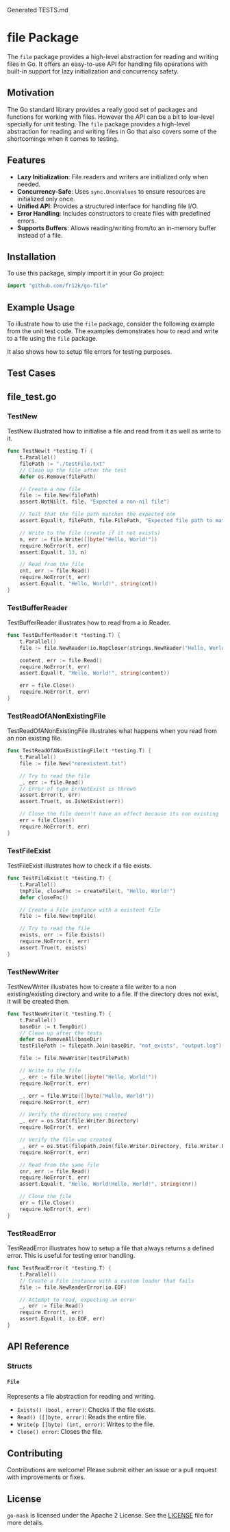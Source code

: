 Generated TESTS.md
# file Package

The `file` package provides a high-level abstraction for reading and writing files in Go. 
It offers an easy-to-use API for handling file operations with built-in support for lazy initialization and concurrency safety.

## Motivation

The Go standard library provides a really good set of packages and functions for working with files. However the API can be a bit to low-level
specially for unit testing. The `file` package provides a high-level abstraction for reading and writing files in Go that also covers some of the
shortcomings when it comes to testing.

## Features
- **Lazy Initialization**: File readers and writers are initialized only when needed.
- **Concurrency-Safe**: Uses `sync.OnceValues` to ensure resources are initialized only once.
- **Unified API**: Provides a structured interface for handling file I/O.
- **Error Handling**: Includes constructors to create files with predefined errors.
- **Supports Buffers**: Allows reading/writing from/to an in-memory buffer instead of a file.

## Installation
To use this package, simply import it in your Go project:

```go
import "github.com/fr12k/go-file"
```

## Example Usage

To illustrate how to use the `file` package, consider the following example from the unit test
code. The examples demonstrates how to read and write to a file using the `file` package.

It also shows how to setup file errors for testing purposes.

## Test Cases

## file_test.go


### TestNew

TestNew illustrated how to initialise a file and read from it as well as write to it.

```go
func TestNew(t *testing.T) {
	t.Parallel()
	filePath := "./testFile.txt"
	// Clean up the file after the test
	defer os.Remove(filePath)

	// Create a new file
	file := file.New(filePath)
	assert.NotNil(t, file, "Expected a non-nil file")

	// Test that the file path matches the expected one
	assert.Equal(t, filePath, file.FilePath, "Expected file path to match the input path")

	// Write to the file (create if it not exists)
	n, err := file.Write([]byte("Hello, World!"))
	require.NoError(t, err)
	assert.Equal(t, 13, n)

	// Read from the file
	cnt, err := file.Read()
	require.NoError(t, err)
	assert.Equal(t, "Hello, World!", string(cnt))
}
```

### TestBufferReader

TestBufferReader illustrates how to read from a io.Reader.

```go
func TestBufferReader(t *testing.T) {
	t.Parallel()
	file := file.NewReader(io.NopCloser(strings.NewReader("Hello, World!")))

	content, err := file.Read()
	require.NoError(t, err)
	assert.Equal(t, "Hello, World!", string(content))

	err = file.Close()
	require.NoError(t, err)
}
```

### TestReadOfANonExistingFile

TestReadOfANonExistingFile illustrates what happens when you read from an non existing file.

```go
func TestReadOfANonExistingFile(t *testing.T) {
	t.Parallel()
	file := file.New("nonexistent.txt")

	// Try to read the file
	_, err := file.Read()
	// Error of type ErrNotExist is thrown
	assert.Error(t, err)
	assert.True(t, os.IsNotExist(err))

	// Close the file doesn't have an effect because its non existing
	err = file.Close()
	require.NoError(t, err)
}
```

### TestFileExist

TestFileExist illustrates how to check if a file exists.

```go
func TestFileExist(t *testing.T) {
	t.Parallel()
	tmpFile, closeFnc := createFile(t, "Hello, World!")
	defer closeFnc()

	// Create a File instance with a existent file
	file := file.New(tmpFile)

	// Try to read the file
	exists, err := file.Exists()
	require.NoError(t, err)
	assert.True(t, exists)
}
```

### TestNewWriter

TestNewWriter illustrates how to create a file writer to a non existing/existing directory
and write to a file. If the directory does not exist, it will be created then.

```go
func TestNewWriter(t *testing.T) {
	t.Parallel()
	baseDir := t.TempDir()
	// Clean up after the tests
	defer os.RemoveAll(baseDir)
	testFilePath := filepath.Join(baseDir, "not_exists", "output.log")

	file := file.NewWriter(testFilePath)

	// Write to the file
	_, err := file.Write([]byte("Hello, World!"))
	require.NoError(t, err)

	_, err = file.Write([]byte("Hello, World!"))
	require.NoError(t, err)

	// Verify the directory was created
	_, err = os.Stat(file.Writer.Directory)
	require.NoError(t, err)

	// Verify the file was created
	_, err = os.Stat(filepath.Join(file.Writer.Directory, file.Writer.FileName))
	require.NoError(t, err)

	// Read from the same file
	cnr, err := file.Read()
	require.NoError(t, err)
	assert.Equal(t, "Hello, World!Hello, World!", string(cnr))

	// Close the file
	err = file.Close()
	require.NoError(t, err)
}
```

### TestReadError

TestReadError illustrates how to setup a file that always returns a defined error.
This is useful for testing error handling.

```go
func TestReadError(t *testing.T) {
	t.Parallel()
	// Create a File instance with a custom loader that fails
	file := file.NewReaderError(io.EOF)

	// Attempt to read, expecting an error
	_, err := file.Read()
	require.Error(t, err)
	assert.Equal(t, io.EOF, err)
}
```



## API Reference

### Structs
#### `File`
Represents a file abstraction for reading and writing.

- `Exists() (bool, error)`: Checks if the file exists.
- `Read() ([]byte, error)`: Reads the entire file.
- `Write(p []byte) (int, error)`: Writes to the file.
- `Close() error`: Closes the file.

## Contributing
Contributions are welcome! Please submit either an issue or a pull request with improvements or fixes.

## License

`go-mask` is licensed under the Apache 2 License. See the [LICENSE](LICENSE) file for more details.

